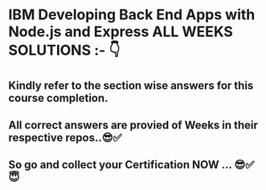 # IBM Developing Back End Apps with Node.js and Express ALL WEEKS SOLUTIONS :- 👇
## Kindly refer to the section wise answers for this course completion.
## All correct answers are provied of Weeks in their respective repos..😎✅
## So go and collect your Certification NOW ... 😎✅😇
